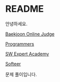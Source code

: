 # README

안녕하세요.

[Baekjoon Online Judge](https://www.acmicpc.net/)

[Programmers](https://programmers.co.kr/)

[SW Expert Academy](https://swexpertacademy.com/main/main.do)

[Softeer](https://softeer.ai/index.do)

문제 풀이입니다.
